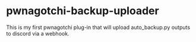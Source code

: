 # pwnagotchi-backup-uploader
This is my first pwnagotchi plug-in that will upload auto_backup.py outputs to discord via a webhook.
